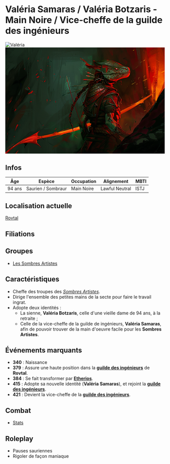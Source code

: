 # Valéria Samaras / Valéria Botzaris - Main Noire / Vice-cheffe de la guilde des ingénieurs
![Valéria](../../../_images/valéria_3.png)
![Valéria](../../../_images/valeria_botzaris.png)

## Infos 
| Âge | Espèce | Occupation | Alignement | MBTI |
| --- | ------ | ---------- | ---------- | ---- |
| 94 ans | Saurien / Sombraur | Main Noire | Lawful Neutral | ISTJ |

## Localisation actuelle
[Rovtal](../../VILLES/Rovtal.md)

## Filiations

## Groupes 
* [Les Sombres Artistes](../../VILLES/Rovtal.md#les-sombres-artistes)

## Caractéristiques
* Cheffe des troupes des [*Sombres Artistes*](../../VILLES/Rovtal.md#les-sombres-artistes).
* Dirige l'ensemble des petites mains de la secte pour faire le travail ingrat.
* Adopte deux identités :
    * La sienne, **Valéria Botzaris**, celle d'une vieille dame de 94 ans, à la retraite ;
    * Celle de la vice-cheffe de la guilde de ingénieurs, **Valéria Samaras**, afin de pouvoir trouver de la main d'oeuvre facile pour les **Sombres Artistes**.

## Événements marquants
* **340** : Naissance
* **379** : Assure une haute position dans la [**guilde des ingénieurs**](../../VILLES/Rovtal.md#la-guilde-des-ingénieurs) de **Rovtal**.
* **384** : Se fait transformer par [**Etherios**](./Ethérios_Sfer.md).
* **415** : Adopte sa nouvelle identité (**Valéria Samaras**), et rejoint la [**guilde des ingénieurs**](../../VILLES/Rovtal.md#la-guilde-des-ingénieurs).
* **421** : Devient la vice-cheffe de la [**guilde des ingénieurs**](../../VILLES/Rovtal.md#la-guilde-des-ingénieurs).

## Combat
* [Stats](../../../STAT_BLOCKS/CLASS/SombraurGuerrier.md)

## Roleplay
* Pauses sauriennes
* Rigoler de façon maniaque